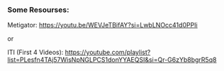 ### Some Resourses:
Metigator: https://youtu.be/WEVJeTBifAY?si=LwbLNOcc41d0PPIi

or

ITI (First 4 Videos): https://youtube.com/playlist?list=PLesfn4TAj57WisNpNGLPCS1donYYAEQSI&si=Qr-G6zYb8bgrR5q8
